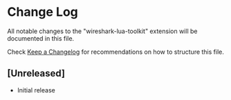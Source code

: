 # Change Log

All notable changes to the "wireshark-lua-toolkit" extension will be documented in this file.

Check [Keep a Changelog](http://keepachangelog.com/) for recommendations on how to structure this file.

## [Unreleased]

- Initial release
